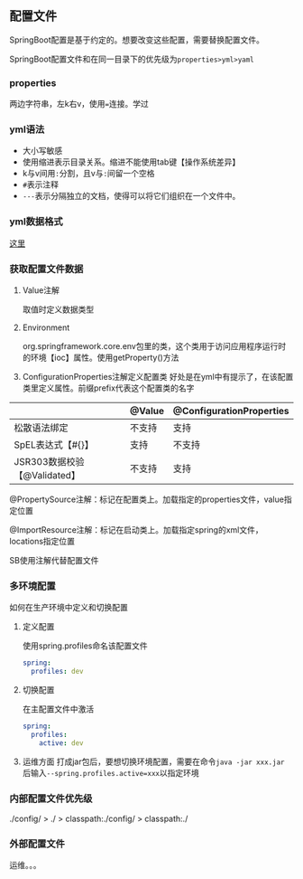 ## 配置文件

SpringBoot配置是基于约定的。想要改变这些配置，需要替换配置文件。

SpringBoot配置文件和在同一目录下的优先级为`properties>yml>yaml`

### properties

两边字符串，左k右v，使用`=`连接。学过

### yml语法

- 大小写敏感
- 使用缩进表示目录关系。缩进不能使用tab键【操作系统差异】
- k与v间用`:`分割，且v与`:`间留一个空格
- `#`表示注释
- `---`表示分隔独立的文档，使得可以将它们组织在一个文件中。

### yml数据格式

[这里](src/main/resources/application.yml)

### 获取配置文件数据

1. Value注解

   取值时定义数据类型
2. Environment

   org.springframework.core.env包里的类，这个类用于访问应用程序运行时的环境【ioc】属性。使用getProperty()方法
3. ConfigurationProperties注解定义配置类
   好处是在yml中有提示了，在该配置类里定义属性。前缀prefix代表这个配置类的名字

|                        | @Value | @ConfigurationProperties |
|------------------------|--------|--------------------------|
| 松散语法绑定                 | 不支持    | 支持                       |
| SpEL表达式【#{}】           | 支持     | 不支持                      |
| JSR303数据校验【@Validated】 | 不支持    | 支持                       |

@PropertySource注解：标记在配置类上。加载指定的properties文件，value指定位置


@ImportResource注解：标记在启动类上。加载指定spring的xml文件，locations指定位置


SB使用注解代替配置文件

### 多环境配置

如何在生产环境中定义和切换配置

1. 定义配置

   使用spring.profiles命名该配置文件

   ```yaml
   spring:
     profiles: dev
   ```
2. 切换配置

   在主配置文件中激活
   ```yaml
   spring:
     profiles:
       active: dev
   ```

3. 运维方面
   打成jar包后，要想切换环境配置，需要在命令`java -jar xxx.jar `后输入`--spring.profiles.active=xxx`以指定环境

### 内部配置文件优先级

./config/ > ./ > classpath:./config/ > classpath:./

### 外部配置文件

运维。。。